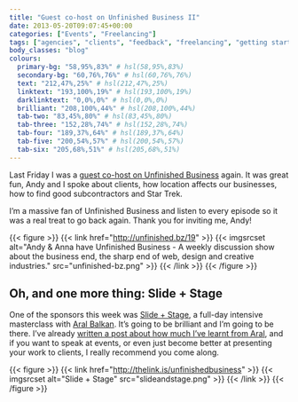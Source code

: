 ```yaml
---
title: "Guest co-host on Unfinished Business II"
date: 2013-05-20T09:07:45+00:00
categories: ["Events", "Freelancing"]
tags: ["agencies", "clients", "feedback", "freelancing", "getting started", "location", "podcast", "subcontractor"]
body_classes: "blog"
colours:
  primary-bg: "58,95%,83%" # hsl(58,95%,83%)
  secondary-bg: "60,76%,76%" # hsl(60,76%,76%)
  text: "212,47%,25%" # hsl(212,47%,25%)
  linktext: "193,100%,19%" # hsl(193,100%,19%)
  darklinktext: "0,0%,0%" # hsl(0,0%,0%)
  brilliant: "208,100%,44%" # hsl(208,100%,44%)
  tab-two: "83,45%,80%" # hsl(83,45%,80%)
  tab-three: "152,28%,74%" # hsl(152,28%,74%)
  tab-four: "189,37%,64%" # hsl(189,37%,64%)
  tab-five: "200,54%,57%" # hsl(200,54%,57%)
  tab-six: "205,68%,51%" # hsl(205,68%,51%)
---
```


Last Friday I was a [guest co-host on Unfinished Business](http://unfinished.bz/19) again. It was great fun, Andy and I spoke about clients, how location affects our businesses, how to find good subcontractors and Star Trek.

I’m a massive fan of Unfinished Business and listen to every episode so it was a real treat to go back again. Thank you for inviting me, Andy!

{{< figure >}}
  {{< link href="http://unfinished.bz/19" >}}
  	{{< imgsrcset alt="Andy &amp; Anna have Unfinished Business - A weekly discussion show about the business end, the sharp end of web, design and creative industries." src="unfinished-bz.png" >}}
  {{< /link >}}
{{< /figure >}}

## Oh, and one more thing: Slide + Stage

One of the sponsors this week was [Slide + Stage](http://thelink.is/unfinishedbusiness), a full-day intensive masterclass with [Aral Balkan](http://aralbalkan.com). It’s going to be brilliant and I’m going to be there. I’ve already [written a post about how much I’ve learnt from Aral](/learning-to-speak/ "Learning to speak"), and if you want to speak at events, or even just become better at presenting your work to clients, I really recommend you come along.

{{< figure >}}
  {{< link href="http://thelink.is/unfinishedbusiness" >}}
  	{{< imgsrcset alt="Slide + Stage" src="slideandstage.png" >}}
  {{< /link >}}
{{< /figure >}}
